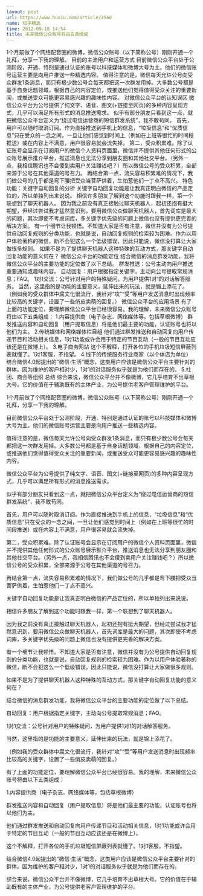 ```yaml
---
layout: post
url: https://www.huxiu.com/article/3560
name: 知乎精选
time: 2012-09-10 14:54
title: 未来微信公众账号将由五类组成
---
```

1个月前做了个网络配音圈的微博，微信公众账号（以下简称公号）刚刚开通一个礼拜，分享一下我的理解。 目前的主流用户和运营方式 目前微信公众平台处于公测阶段，开通、特别是通过认证的账号以科技媒体和微博大号为主。他们的微信账号运营主要是向用户推送一些精选内容。 值得注意的是，微信每天允许公号向受众群发1条消息，而只有极少数公号会每天都把这一次群发用掉。大多数公号都是基于自身话题领域，根据自己的内容定位，或推送他们觉得值得受众关注的重要新闻，或推送受众可能更容易感兴趣的趣味性内容。 对微信公众平台的认知误区 微信公众平台为公号提供了纯文字、语音、图文(+链接至网页)的多种内容呈现方式，几乎可以满足所有形式的消息推送需求。 似乎有部分朋友只看到这一点，就把微信公众平台定义为“绕过电信运营商的短信群发系统”，我不敢苟同。 首先，用户可以随时取消订阅。作为直接推送到手机上的信息，“垃圾信息”和“优质信息”只在受众的一念之间，一旦让他们感觉到时间上（例如在上班等很忙的时间段推送）或在内容上不满意，用户很容易就会流失掉。 第二，受众积累难。除了认证账号会显示在订阅用户的微信个人资料页面里，微信并不提供其他任何形式的公众账号展示推介平台，推送消息也无法分享到朋友圈和其他社交平台。（另外一点，我相信腾讯也不会傻到卖用户关注赚钱吧？）所以微信公号的受众积累，全部来源于公号在其他渠道的号召力。 再结合第一点，流失容易积累难的情况下，我们做公号的几乎都是弯下腰把受众当菩萨供着，生怕惹他们一丁点不高兴。 特色功能：关键字自动回复的分析 关键字自动回复功能是让我真正明白微信的产品定位的，所以单独列出来说说。 相信许多朋友了解到这个功能时跟我一样，第一个联想到了聊天机器人。 因为我之前没有真正接触过聊天机器人，起初还抱有挺大期望，但经过尝试我才猛然意识到，要用微信公众做聊天机器人，首先词库是最大的问题，其次即使不考虑词库，多关键字优先级的问题上微信也没有提供更完善的解决方案。 有一个细节让我顿悟。不知道大家是否有注意，微信并没有为公号提供自动回复规则的分类功能，也就是说，自动回复规则的检索较为困难。作为以用户体验著称的微信，断不会犯这么一个低级错误，因此只能说，微信没打算让大家做很多规则。 如果不是为了提供聊天机器人这种特殊的互动方式，那关键字自动回复功能的意义何在？ 微信公众平台的功能定位 结合微信的消息群发功能，我将微信公众平台的主要功能的定位做了以下总结。 群发推送：公号主动向用户推送重要通知或趣味内容。 自动回复：用户根据指定关键字，主动向公号提取常规消息；FAQ。 1对1交流：公号针对用户的特殊疑问，为用户提供1对1的对话解答服务。 当然，这里指的是功能的主要意义，延伸出来的玩法，就是锦上添花了。 （例如我的受众群体中腐文化很流行，我针对“攻”“受”等用户发送消息时出现频率比较高的关键字，设置了一些俏皮卖萌的回复。） 微信公众平台的应用场景 有了上面的功能定位，要理解微信公众平台已经很容易。我的理解，未来微信公众账号将由以下五类组成： 1.内容提供商（电子杂志、网络媒体等，包括草根微博） 群发推送内容和自动回复（用户提取信息）将是他们最主要的功能，认证账号也将以他们为主。 2.传统媒体和网络媒体栏目组 他们通过群发推送和自动回复向用户传递节目和活动相关信息，1对1功能或许会用于特定的节目互动（一般的节目互动应该还是在微博上）。 3.电子商务网站 这个不解释，打开各位的手机垃圾短信屏蔽列表就懂了。1对1客服，不指望。 4.线下的传统服务行业商家（以个体店为单位） 结合微信4.0起提出的“微信·生活”概念，这类用户应该是微信公众平台主要针对的群体。因为维护的客户相对少，1对1的对话服务似乎就是为他们而存在的。 5.社团、商会等组织 总结 综合来说，微信公众平台并不像微博，它几乎培育不出草根大号。它的价值在于辅助既有的主体产业，为公号提供老客户管理维护的平台。

1个月前做了个网络配音圈的微博，微信公众账号（以下简称公号）刚刚开通一个礼拜，分享一下我的理解。

目前微信公众平台处于公测阶段，开通、特别是通过认证的账号以科技媒体和微博大号为主。他们的微信账号运营主要是向用户推送一些精选内容。

值得注意的是，微信每天允许公号向受众群发1条消息，而只有极少数公号会每天都把这一次群发用掉。大多数公号都是基于自身话题领域，根据自己的内容定位，或推送他们觉得值得受众关注的重要新闻，或推送受众可能更容易感兴趣的趣味性内容。

微信公众平台为公号提供了纯文字、语音、图文(+链接至网页)的多种内容呈现方式，几乎可以满足所有形式的消息推送需求。

似乎有部分朋友只看到这一点，就把微信公众平台定义为“绕过电信运营商的短信群发系统”，我不敢苟同。

首先，用户可以随时取消订阅。作为直接推送到手机上的信息，“垃圾信息”和“优质信息”只在受众的一念之间，一旦让他们感觉到时间上（例如在上班等很忙的时间段推送）或在内容上不满意，用户很容易就会流失掉。

第二，受众积累难。除了认证账号会显示在订阅用户的微信个人资料页面里，微信并不提供其他任何形式的公众账号展示推介平台，推送消息也无法分享到朋友圈和其他社交平台。（另外一点，我相信腾讯也不会傻到卖用户关注赚钱吧？）所以微信公号的受众积累，全部来源于公号在其他渠道的号召力。

再结合第一点，流失容易积累难的情况下，我们做公号的几乎都是弯下腰把受众当菩萨供着，生怕惹他们一丁点不高兴。

关键字自动回复功能是让我真正明白微信的产品定位的，所以单独列出来说说。

相信许多朋友了解到这个功能时跟我一样，第一个联想到了聊天机器人。

因为我之前没有真正接触过聊天机器人，起初还抱有挺大期望，但经过尝试我才猛然意识到，要用微信公众做聊天机器人，首先词库是最大的问题，其次即使不考虑词库，多关键字优先级的问题上微信也没有提供更完善的解决方案。

有一个细节让我顿悟。不知道大家是否有注意，微信并没有为公号提供自动回复规则的分类功能，也就是说，自动回复规则的检索较为困难。作为以用户体验著称的微信，断不会犯这么一个低级错误，因此只能说，微信没打算让大家做很多规则。

如果不是为了提供聊天机器人这种特殊的互动方式，那关键字自动回复功能的意义何在？

结合微信的消息群发功能，我将微信公众平台的主要功能的定位做了以下总结。

自动回复：用户根据指定关键字，主动向公号提取常规消息；FAQ。

1对1交流：公号针对用户的特殊疑问，为用户提供1对1的对话解答服务。

当然，这里指的是功能的主要意义，延伸出来的玩法，就是锦上添花了。

（例如我的受众群体中腐文化很流行，我针对“攻”“受”等用户发送消息时出现频率比较高的关键字，设置了一些俏皮卖萌的回复。）

有了上面的功能定位，要理解微信公众平台已经很容易。我的理解，未来微信公众账号将由以下五类组成：

1.内容提供商（电子杂志、网络媒体等，包括草根微博）

群发推送内容和自动回复（用户提取信息）将是他们最主要的功能，认证账号也将以他们为主。

他们通过群发推送和自动回复向用户传递节目和活动相关信息，1对1功能或许会用于特定的节目互动（一般的节目互动应该还是在微博上）。

这个不解释，打开各位的手机垃圾短信屏蔽列表就懂了。1对1客服，不指望。

结合微信4.0起提出的“微信·生活”概念，这类用户应该是微信公众平台主要针对的群体。因为维护的客户相对少，1对1的对话服务似乎就是为他们而存在的。

综合来说，微信公众平台并不像微博，它几乎培育不出草根大号。它的价值在于辅助既有的主体产业，为公号提供老客户管理维护的平台。

